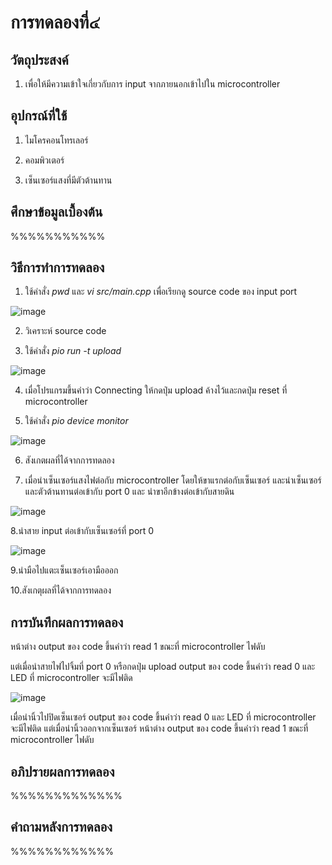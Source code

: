 # การทดลองที่๔

## วัตถุประสงค์
1. เพื่อให้มีความเข้าใจเกี่ยวกับการ input จากภายนอกเข้าไปใน microcontroller

## อุปกรณ์ที่ใช้
1. ไมโครคอนโทรเลอร์

2. คอมพิวเตอร์

3. เซ็นเซอร์แสงที่มีตัวต้านทาน

## ศึกษาข้อมูลเบื้องต้น

%%%%%%%%%%%

## วิธีการทำการทดลอง

1. ใช้คำสั่ง _pwd_ และ _vi src/main.cpp_ เพื่อเรียกดู source code ของ input port

![image](https://user-images.githubusercontent.com/80879398/112196971-24e85900-8c3e-11eb-97b5-c4584f6443f1.png)

2. วิเคราะห์ source code

3. ใช้คำสั่ง _pio run -t upload_ 

![image](https://user-images.githubusercontent.com/80879398/112196977-26b21c80-8c3e-11eb-88aa-19012be99456.png)

4. เมื่อโปรแกรมขึ้นคำว่า Connecting ให้กดปุ่ม upload ค้างไว้และกดปุ่ม reset ที่ microcontroller

5. ใช้คำสั่ง _pio device monitor_

![image](https://user-images.githubusercontent.com/80879398/112196981-274ab300-8c3e-11eb-892f-e1c0586e743a.png)

6. สังเกตผลที่ได้จากการทดลอง

7. เมื่อนำเซ็นเซอร์แสงไฟต่อกับ microcontroller โดยให้ขาแรกต่อกับเซ็นเซอร์ และนำเซ็นเซอร์และตัวต้านทานต่อเข้ากับ port 0 และ นำขาอีกข้างต่อเข้ากับสายดิน 

![image](https://user-images.githubusercontent.com/80879398/112196983-274ab300-8c3e-11eb-9b20-23a21dad92c8.png)

8.นำสาย input ต่อเข้ากับเซ็นเซอร์ที่ port 0

![image](https://user-images.githubusercontent.com/80879398/112196985-27e34980-8c3e-11eb-9b33-bc0deb0fe4d9.png)

9.นำมือไปแตะเซ็นเซอร์เอามือออก

10.สังเกตุผลที่ได้จากการทดลอง

## การบันทึกผลการทดลอง

หน้าต่าง output ของ code ขึ้นคำว่า read 1 ขณะที่ microcontroller ไฟดับ

แต่เมื่อนำสายไฟไปจิ้มที่ port 0 หรือกดปุ่ม upload output ของ code ขึ้นคำว่า read 0 และ LED ที่ microcontroller จะมีไฟติด

![image](https://user-images.githubusercontent.com/80879398/112196987-287be000-8c3e-11eb-97f3-a31fb39206c2.png)

เมื่อนำนิ้วไปปิดเซ็นเซอร์ output ของ code ขึ้นคำว่า read 0 และ LED ที่ microcontroller จะมีไฟติด
แต่เมื่อนำนิ้วออกจากเซ็นเซอร์ หน้าต่าง output ของ code ขึ้นคำว่า read 1 ขณะที่ microcontroller ไฟดับ

## อภิปรายผลการทดลอง

%%%%%%%%%%%%%

## คำถามหลังการทดลอง

%%%%%%%%%%%%
